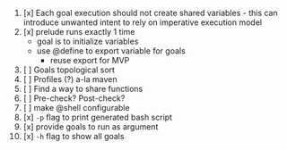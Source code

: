 
1. [x] Each goal execution should not create shared variables - this can introduce unwanted intent to rely on imperative execution model
2. [x] prelude runs exactly 1 time
    - goal is to initialize variables
    - use @define to export variable for goals
        - reuse export for MVP
3. [ ] Goals topological sort
4. [ ] Profiles (?) a-la maven
5. [ ] Find a way to share functions
6. [ ] Pre-check? Post-check?
7. [ ] make @shell configurable
8. [x] `-p` flag to print generated bash script 
9. [x] provide goals to run as argument
10. [x] `-h` flag to show all goals
